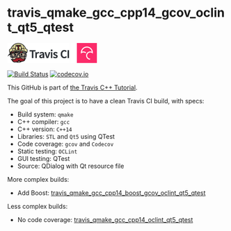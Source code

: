 # travis_qmake_gcc_cpp14_gcov_oclint_qt5_qtest


[![Travis CI logo](TravisCI.png)](https://travis-ci.org)
![Whitespace](Whitespace.png)
[![Codecov logo](Codecov.png)](https://www.codecov.io)

[![Build Status](https://travis-ci.org/richelbilderbeek/travis_qmake_gcc_cpp14_gcov_oclint_qt5_qtest.svg?branch=master)](https://travis-ci.org/richelbilderbeek/travis_qmake_gcc_cpp14_gcov_oclint_qt5_qtest)
[![codecov.io](https://codecov.io/github/richelbilderbeek/travis_qmake_gcc_cpp14_gcov_oclint_qt5_qtest/coverage.svg?branch=master)](https://codecov.io/github/richelbilderbeek/travis_qmake_gcc_cpp14_gcov_oclint_qt5_qtest?branch=master)

This GitHub is part of [the Travis C++ Tutorial](https://github.com/richelbilderbeek/travis_cpp_tutorial).

The goal of this project is to have a clean Travis CI build, with specs:
 * Build system: `qmake`
 * C++ compiler: `gcc`
 * C++ version: `C++14`
 * Libraries: `STL` and `Qt5` using QTest
 * Code coverage: `gcov` and `Codecov`
 * Static testing: `OCLint`
 * GUI testing: QTest
 * Source: QDialog with Qt resource file

More complex builds:
 * Add Boost: [travis_qmake_gcc_cpp14_boost_gcov_oclint_qt5_qtest](https://www.github.com/richelbilderbeek/travis_qmake_gcc_cpp14_boost_gcov_oclint_qt5_qtest)

Less complex builds:
 * No code coverage: [travis_qmake_gcc_cpp14_oclint_qt5_qtest](https://www.github.com/richelbilderbeek/travis_qmake_gcc_cpp14_oclint_qt5_qtest)
